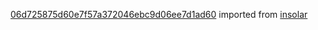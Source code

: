 [06d725875d60e7f57a372046ebc9d06ee7d1ad60](https://github.com/insolar/insolar/commit/06d725875d60e7f57a372046ebc9d06ee7d1ad60) imported from [insolar](https://github.com/insolar/insolar)
